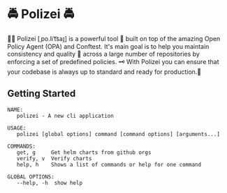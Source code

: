 # 🚔 Polizei 🚔

🕵️‍♂️ Polizei [ˌpo.liˈt͡saɪ̯] is a powerful tool 💪 built on top of the amazing Open Policy Agent (OPA) and Conftest. It's main goal is to help you maintain consistency and quality 💯 across a large number of repositories by enforcing a set of predefined policies. 🗝️ With Polizei you can ensure that your codebase is always up to standard and ready for production.🚀

## Getting Started

```
NAME:
   polizei - A new cli application

USAGE:
   polizei [global options] command [command options] [arguments...]

COMMANDS:
   get, g     Get helm charts from github orgs
   verify, v  Verify charts
   help, h    Shows a list of commands or help for one command

GLOBAL OPTIONS:
   --help, -h  show help
```
